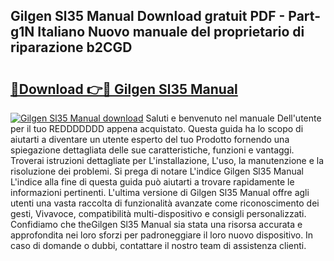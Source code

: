 ## Gilgen Sl35 Manual Download gratuit PDF - Part-g1N Italiano Nuovo manuale del proprietario di riparazione b2CGD

# <h2><a href="http://dfaae1o.blite.top/?on=Gilgen+Sl35+Manual">🔗Download 👉🔴 Gilgen Sl35 Manual</a></h2>

[![Gilgen Sl35 Manual download](https://i.imgur.com/lujVjoI.png)](http://dfaae1o.blite.top/?on=Gilgen+Sl35+Manual)
Saluti e benvenuto nel manuale Dell'utente per il tuo REDDDDDDD appena acquistato. Questa guida ha lo scopo di aiutarti a diventare un utente esperto del tuo Prodotto fornendo una spiegazione dettagliata delle sue caratteristiche, funzioni e vantaggi. Troverai istruzioni dettagliate per L'installazione, L'uso, la manutenzione e la risoluzione dei problemi. Si prega di notare L'indice Gilgen Sl35 Manual L'indice alla fine di questa guida può aiutarti a trovare rapidamente le informazioni pertinenti. L'ultima versione di Gilgen Sl35 Manual offre agli utenti una vasta raccolta di funzionalità avanzate come riconoscimento dei gesti, Vivavoce, compatibilità multi-dispositivo e consigli personalizzati. Confidiamo che theGilgen Sl35 Manual sia stata una risorsa accurata e approfondita nei loro sforzi per padroneggiare il loro nuovo dispositivo. In caso di domande o dubbi, contattare il nostro team di assistenza clienti.
